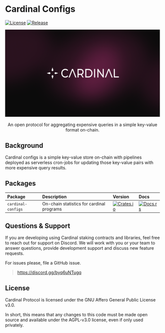 # Cardinal Configs

[![License](https://img.shields.io/badge/license-AGPL%203.0-blue)](https://github.com/cardinal-labs/cardinal-staking/blob/master/LICENSE)
[![Release](https://github.com/cardinal-labs/cardinal-staking/actions/workflows/release.yml/badge.svg?branch=v0.0.27)](https://github.com/cardinal-labs/cardinal-staking/actions/workflows/release.yml)

<p align="center">
    <img src="./doc-assets/banner.png" />
</p>

<p align="center">
    An open protocol for aggregating expensive queries in a simple key-value format on-chain.
</p>

## Background

Cardinal configs is a simple key-value store on-chain with pipelines deployed as serverless cron-jobs for updating those key-value pairs with more expensive query results.

## Packages

| Package          | Description                               | Version                                                                                                 | Docs                                                                                   |
| :--------------- | :---------------------------------------- | :------------------------------------------------------------------------------------------------------ | :------------------------------------------------------------------------------------- |
| `cardinal-configs` | On-chain statistics for cardinal programs | [![Crates.io](https://img.shields.io/crates/v/cardinal-configs)](https://crates.io/crates/cardinal-configs) | [![Docs.rs](https://docs.rs/cardinal-configs/badge.svg)](https://docs.rs/cardinal-configs) |

## Questions & Support

If you are developing using Cardinal staking contracts and libraries, feel free to reach out for support on Discord. We will work with you or your team to answer questions, provide development support and discuss new feature requests.

For issues please, file a GitHub issue.

> https://discord.gg/byq6uNTugq

## License

Cardinal Protocol is licensed under the GNU Affero General Public License v3.0.

In short, this means that any changes to this code must be made open source and available under the AGPL-v3.0 license, even if only used privately.
